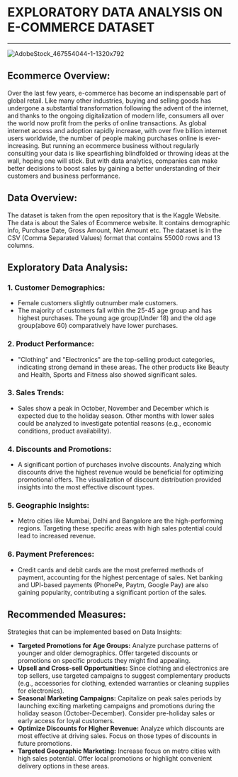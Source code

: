# EXPLORATORY DATA ANALYSIS ON E-COMMERCE DATASET
---
![AdobeStock_467554044-1-1320x792](https://github.com/user-attachments/assets/d371a18e-f5dd-4f2c-a3ce-6ff70770cf4e)


## Ecommerce Overview:

Over the last few years, e-commerce has become an indispensable part of global retail. Like many other industries, buying and selling goods has undergone a substantial transformation following the advent of the internet, and thanks to the ongoing digitalization of modern life, consumers all over the world now profit from the perks of online transactions. As global internet access and adoption rapidly increase, with over five billion internet users worldwide, the number of people making purchases online is ever-increasing.
But running an ecommerce business without regularly consulting your data is like spearfishing blindfolded or throwing ideas at the wall, hoping one will stick. But with data analytics, companies can make better decisions to boost sales by gaining a better understanding of their customers and business performance. 


## Data Overview:
The dataset is taken from the open repository that is the Kaggle Website. The data is about the Sales of Ecommerce website. It contains demographic info, Purchase Date, Gross Amount, Net Amount etc. The dataset is in the CSV (Comma Separated Values) format that contains 55000 rows and 13 columns.

## Exploratory Data Analysis:
### 1. Customer Demographics:
- Female customers slightly outnumber male customers.
-	The majority of customers fall within the 25-45 age group and has highest purchases. The young age group(Under 18) and the old age group(above 60) comparatively have lower purchases.

### 2. Product Performance:
- "Clothing" and "Electronics" are the top-selling product categories, indicating strong demand in these areas. The other products like Beauty and Health, Sports and Fitness also showed significant sales.
### 3. Sales Trends:
-	Sales show a peak in October, November and December which is expected due to the holiday season. Other months with lower sales could be analyzed to investigate potential reasons (e.g., economic conditions, product availability).
### 4. Discounts and Promotions:
-	A significant portion of purchases involve discounts. Analyzing which discounts drive the highest revenue would be beneficial for optimizing promotional offers. The visualization of discount distribution provided insights into the most effective discount types.
### 5. Geographic Insights:
-	Metro cities like Mumbai, Delhi and Bangalore are the high-performing regions. Targeting these specific areas with high sales potential could lead to increased revenue.
### 6. Payment Preferences:
-	Credit cards and debit cards are the most preferred methods of payment, accounting for the highest percentage of sales. Net banking and UPI-based payments (PhonePe, Paytm, Google Pay) are also gaining popularity, contributing a significant portion of the sales.

## Recommended Measures:
Strategies that can be implemented based on Data Insights:
- **Targeted Promotions for Age Groups:** Analyze purchase patterns of younger and older demographics. Offer targeted discounts or promotions on specific products they might find appealing.
- **Upsell and Cross-sell Opportunities:** Since clothing and electronics are top sellers, use targeted campaigns to suggest complementary products (e.g., accessories for clothing, extended warranties or cleaning supplies for electronics).
- **Seasonal Marketing Campaigns:** Capitalize on peak sales periods by launching exciting marketing campaigns and promotions during the holiday season (October-December). Consider pre-holiday sales or early access for loyal customers.
- **Optimize Discounts for Higher Revenue:** Analyze which discounts are most effective at driving sales. Focus on those types of discounts in future promotions.
- **Targeted Geographic Marketing:** Increase focus on metro cities with high sales potential. Offer local promotions or highlight convenient delivery options in these areas.
